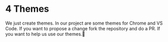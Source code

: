 # 4 Themes

We just create themes. In our project are some themes for Chrome and VS Code. If you want to propose a change fork the repository and do a PR. If you want to help us use our themes.🎨
